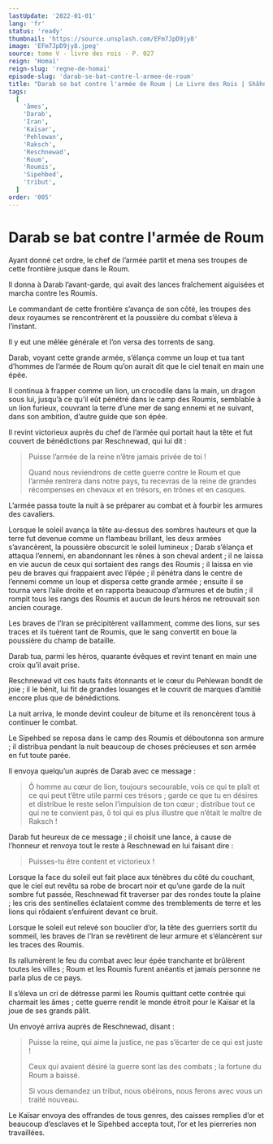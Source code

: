 ```yaml
---
lastUpdate: '2022-01-01'
lang: 'fr'
status: 'ready'
thumbnail: 'https://source.unsplash.com/EFm7JpD9jy8'
image: 'EFm7JpD9jy8.jpeg'
source: tome V - livre des rois - P. 027
reign: 'Homaï'
reign-slug: 'regne-de-homai'
episode-slug: 'darab-se-bat-contre-l-armee-de-roum'
title: "Darab se bat contre l'armée de Roum | Le Livre des Rois | Shâhnâmeh"
tags:
  [
    'âmes',
    'Darab',
    'Iran',
    'Kaïsar',
    'Pehlewan',
    'Raksch',
    'Reschnewad',
    'Roum',
    'Roumis',
    'Sipehbed',
    'tribut',
  ]
order: '005'
---
```


<!-- LTeX: language=fr -->

# Darab se bat contre l'armée de Roum

Ayant donné cet ordre, le chef de l’armée partit et mena ses troupes de cette frontière jusque dans le Roum.

Il donna à Darab l’avant-garde, qui avait des lances fraîchement aiguisées et marcha contre les Roumis.

Le commandant de cette frontière s’avança de son côté, les troupes des deux royaumes se rencontrèrent et la poussière du combat s’éleva à l’instant.

Il y eut une mêlée générale et l’on versa des torrents de sang.

Darab, voyant cette grande armée, s’élança comme un loup et tua tant d’hommes de l’armée de Roum qu’on aurait dit que le ciel tenait en main une épée.

Il continua à frapper comme un lion, un crocodile dans la main, un dragon sous lui, jusqu’à ce qu’il eût pénétré dans le camp des Roumis, semblable à un lion furieux, couvrant la terre d’une mer de sang ennemi et ne suivant, dans son ambition, d’autre guide que son épée.

Il revint victorieux auprès du chef de l’armée qui portait haut la tête et fut couvert de bénédictions par Reschnewad, qui lui dit :

> Puisse l’armée de la reine n’être jamais privée de toi !
>
> Quand nous reviendrons de cette guerre contre le Roum et que l’armée rentrera dans notre pays, tu recevras de la reine de grandes récompenses en chevaux et en trésors, en trônes et en casques.

L’armée passa toute la nuit à se préparer au combat et à fourbir les armures des cavaliers.

Lorsque le soleil avança la tête au-dessus des sombres hauteurs et que la terre fut devenue comme un flambeau brillant, les deux armées s’avancèrent, la poussière obscurcit le soleil lumineux ; Darab s’élança et attaqua l’ennemi, en abandonnant les rênes à son cheval ardent ; il ne laissa en vie aucun de ceux qui sortaient des rangs des Roumis ; il laissa en vie peu de braves qui frappaient avec l’épée ; il pénétra dans le centre de l’ennemi comme un loup et dispersa cette grande armée ; ensuite il se tourna vers l’aile droite et en rapporta beaucoup d’armures et de butin ; il rompit tous les rangs des Roumis et aucun de leurs héros ne retrouvait son ancien courage.

Les braves de l’Iran se précipitèrent vaillamment, comme des lions, sur ses traces et ils tuèrent tant de Roumis, que le sang convertit en boue la poussière du champ de bataille.

Darab tua, parmi les héros, quarante évêques et revint tenant en main une croix qu’il avait prise.

Reschnewad vit ces hauts faits étonnants et le cœur du Pehlewan bondit de joie ; il le bénit, lui fit de grandes louanges et le couvrit de marques d’amitié encore plus que de bénédictions.

La nuit arriva, le monde devint couleur de bitume et ils renoncèrent tous à continuer le combat.

Le Sipehbed se reposa dans le camp des Roumis et déboutonna son armure ; il distribua pendant la nuit beaucoup de choses précieuses et son armée en fut toute parée.

Il envoya quelqu’un auprès de Darab avec ce message :

> Ô homme au cœur de lion, toujours secourable, vois ce qui te plaît et ce qui peut t’être utile parmi ces trésors ; garde ce que tu en désires et distribue le reste selon l’impulsion de ton cœur ; distribue tout ce qui ne te convient pas, ô toi qui es plus illustre que n’était le maître de Raksch !

Darab fut heureux de ce message ; il choisit une lance, à cause de l’honneur et renvoya tout le reste à Reschnewad en lui faisant dire :

> Puisses-tu être content et victorieux !

Lorsque la face du soleil eut fait place aux ténèbres du côté du couchant, que le ciel eut revêtu sa robe de brocart noir et qu’une garde de la nuit sombre fut passée, Reschnewad fit traverser par des rondes toute la plaine ; les cris des sentinelles éclataient comme des tremblements de terre et les lions qui rôdaient s’enfuirent devant ce bruit.

Lorsque le soleil eut relevé son bouclier d’or, la tête des guerriers sortit du sommeil, les braves de l’Iran se revêtirent de leur armure et s’élancèrent sur les traces des Roumis.

Ils rallumèrent le feu du combat avec leur épée tranchante et brûlèrent toutes les villes ; Roum et les Roumis furent anéantis et jamais personne ne parla plus de ce pays.

Il s’éleva un cri de détresse parmi les Roumis quittant cette contrée qui charmait les âmes ; cette guerre rendit le monde étroit pour le Kaïsar et la joue de ses grands pâlit.

Un envoyé arriva auprès de Reschnewad, disant :

> Puisse la reine, qui aime la justice, ne pas s’écarter de ce qui est juste !
>
> Ceux qui avaient désiré la guerre sont las des combats ; la fortune du Roum a baissé.
>
> Si vous demandez un tribut, nous obéirons, nous ferons avec vous un traité nouveau.

Le Kaïsar envoya des offrandes de tous genres, des caisses remplies d’or et beaucoup d’esclaves et le Sipehbed accepta tout, l’or et les pierreries non travaillées.
